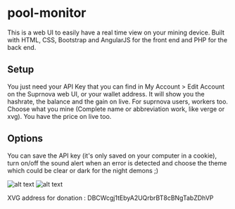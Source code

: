 # pool-monitor

This is a web UI to easily have a real time view on your mining device. Built with HTML, CSS, Bootstrap and AngularJS for the front end and PHP for the back end.

## Setup

You just need your API Key that you can find in My Account > Edit Account on the Suprnova web UI, or your wallet address. It will show you the hashrate, the balance and the gain on live. For suprnova users, workers too. Choose what you mine (Complete name or abbreviation work, like verge or xvg). You have the price on live too.

## Options

You can save the API key (it's only saved on your computer in a cookie), turn on/off the sound alert when an error is detected and choose the theme which could be clear or dark for the night demons ;)

![alt text](http://flowp.fr/public/presentation-mining-monitor.png)
![alt text](http://flowp.fr/public/presentation-mining-monitor-dark.png)


XVG address for donation : DBCWcgj1tEbyA2UQrbrBT8cBNgTabZDhVP
